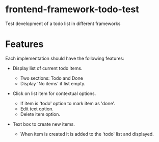 # frontend-framework-todo-test
Test development of a todo list in different frameworks

# Features
Each implementation should have the following features:

* Display list of current todo items.
   * Two sections:  Todo and Done
   * Display 'No items' if list empty.

* Click on list item for contextual options.
   * If item is 'todo' option to mark item as 'done'.
   * Edit text option.
   * Delete item option.

* Text box to create new items.
   * When item is created it is added to the 'todo' list and displayed.
